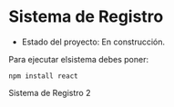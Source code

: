 <h1> Sistema de Registro</h1>

- Estado del proyecto: En construcción.

Para ejecutar elsistema debes poner:

```npm install react```

Sistema de Registro 2
